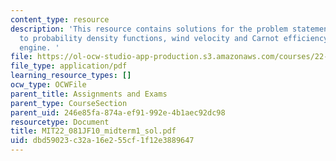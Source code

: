 ```yaml
---
content_type: resource
description: 'This resource contains solutions for the problem statements related
  to probability density functions, wind velocity and Carnot efficiency of the heat
  engine. '
file: https://ol-ocw-studio-app-production.s3.amazonaws.com/courses/22-081j-introduction-to-sustainable-energy-fall-2010/dbd59023c32a16e255cf1f12e3889647_MIT22_081JF10_midterm1_sol.pdf
file_type: application/pdf
learning_resource_types: []
ocw_type: OCWFile
parent_title: Assignments and Exams
parent_type: CourseSection
parent_uid: 246e85fa-874a-ef91-992e-4b1aec92dc98
resourcetype: Document
title: MIT22_081JF10_midterm1_sol.pdf
uid: dbd59023-c32a-16e2-55cf-1f12e3889647
---
```

